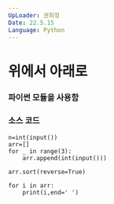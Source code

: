 ```yaml
---
UpLoader: 권희정
Date: 22.5.15
Language: Python
---
```


# 위에서 아래로

 
  

### 파이썬 모듈을 사용함



### 소스 코드

```
n=int(input())
arr=[]
for _ in range(3):
    arr.append(int(input()))

arr.sort(reverse=True)

for i in arr:
    print(i,end=' ')



```
